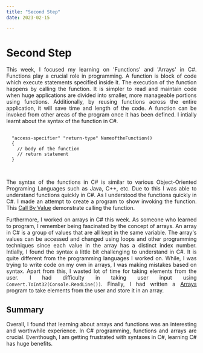```yaml
---
title: "Second Step"
date: 2023-02-15

---
```

<h1><b>Second Step</b></h1>
<p align="justify">
  This week, I focused my learning on 'Functions' and 'Arrays' in C#. Functions play a crucial role in programming. A function is block of code which execute       statements specified inside it. 
  The execution of the function happens by calling the function. It is simpler to read and maintain code when huge applications are divided into smaller, 
  more manageable portions using functions. Additionally, by reusing functions across the entire application, it will save time and length of the code. 
  A function can be invoked from other areas of the program once it has been defined.
  I intially learnt about the syntax of the function in C#.
  </p>
  
  <pre>
  <code>
  "access-specifier" "return-type" NameoftheFunction(<parameters>)  
  {  
    // body of the function  
    // return statement  
  } 
  </code>
  </pre>
  
<p align="justify">
  The syntax of the functions in C# is similar to various Object-Oriented Programing Languages such as Java, C++, etc. Due to this I was able to understand 
  functions quickly in C#. As I understood the functions quickly in C#. I made an attempt to create a program to show invoking the function. 
  This <a href="https://github.com/rugveth1210/Language-Learning-Blog/blob/main/_Codes/FunctionCallByValue.cs">Call By Value</a> demonstrate calling 
  the function.
</p>
<p align="justify">
  Furthermore, I worked on arrays in C# this week. As someone who learned to program, I remember being fascinated by the concept of arrays. 
  An array in C# is a group of values that are all kept in the same variable. 
  The array's values can be accessed and changed using loops and other programming techniques since each value in the array has a distinct index number.
  Intially, I found the syntax a little bit challenging to understand in C#. It is quite different from the programming languages I worked on. 
  While, I was trying to write code on my own in arrays, I was making mistakes based on syntax. Apart from this, I wasted lot of time for taking elements from the user.
  I had difficulty in taking user input using <code>Convert.ToInt32(Console.ReadLine())</code>. 
  Finally, I had written a <a href="https://github.com/rugveth1210/Language-Learning-Blog/blob/main/_Codes/Arrays.cs">Arrays</a> program to take elements from the user 
  and store it in an array.
</p>

<h2><b>Summary</b></h2>
<p align="justify">
  Overall, I found that learning about arrays and functions was an interesting and worthwhile experience. In C# programming, functions and arrays are crucial.
  Eventhough, I am getting frustrated with syntaxes in C#, learning C# has huge benefits.
</p>


